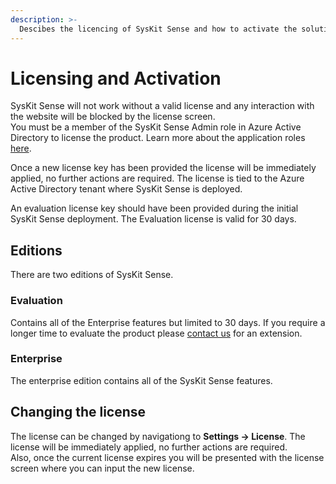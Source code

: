 ```yaml
---
description: >-
  Descibes the licencing of SysKit Sense and how to activate the solution.
---
```


# Licensing and Activation

SysKit Sense will not work without a valid license and any interaction with the website will be blocked by the license screen.  
You must be a member of the SysKit Sense Admin role in Azure Active Directory to license the product. Learn more about the application roles [here](../security/application-roles.md).

Once a new license key has been provided the license will be immediately applied, no further actions are required.
The license is tied to the Azure Active Directory tenant where SysKit Sense is deployed.  

An evaluation license key should have been provided during the initial SysKit Sense deployment. The Evaluation license is valid for 30 days.


## Editions
There are two editions of SysKit Sense.

### Evaluation
Contains all of the Enterprise features but limited to 30 days. If you require a longer time to evaluate the product please [contact us](https://www.syskit.com/_app-links/sense/license/contact-us) for an extension.

### Enterprise
The enterprise edition contains all of the SysKit Sense features.


## Changing the license
The license can be changed by navigationg to **Settings -> License**. The license will be immediately applied, no further actions are required.  
Also, once the current license expires you will be presented with the license screen where you can input the new license. 


